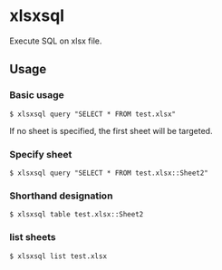 # xlsxsql

Execute SQL on xlsx file.

## Usage

### Basic usage

```console
$ xlsxsql query "SELECT * FROM test.xlsx"
```

If no sheet is specified, the first sheet will be targeted.

### Specify sheet

```console
$ xlsxsql query "SELECT * FROM test.xlsx::Sheet2"
```

### Shorthand designation

```console
$ xlsxsql table test.xlsx::Sheet2
```

### list sheets

```console
$ xlsxsql list test.xlsx
```